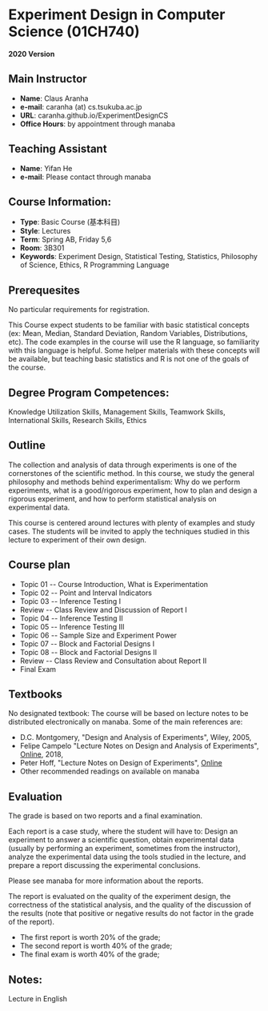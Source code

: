 # Experiment Design in Computer Science (01CH740)

**2020 Version**

## Main Instructor
- **Name**: Claus Aranha
- **e-mail**: caranha (at) cs.tsukuba.ac.jp
- **URL**: caranha.github.io/ExperimentDesignCS
- **Office Hours**: by appointment through manaba

## Teaching Assistant
- **Name**: Yifan He
- **e-mail**: Please contact through manaba

## Course Information:
- **Type**: Basic Course (基本科目)
- **Style**: Lectures
- **Term**: Spring AB, Friday 5,6
- **Room**: 3B301
- **Keywords**: Experiment Design, Statistical Testing, Statistics,
Philosophy of Science, Ethics, R Programming Language

## Prerequesites
No particular requirements for registration.

This Course expect students to be familiar with basic statistical concepts (ex: Mean, Median, Standard Deviation, Random Variables, Distributions, etc). The code examples in the course will use the R language, so familiarity with this language is helpful. Some helper materials with these concepts will be available, but teaching basic statistics and R is not one of the goals of the course.

## Degree Program Competences:
Knowledge Utilization Skills, Management Skills, Teamwork Skills, International Skills, Research Skills, Ethics

## Outline
The collection and analysis of data through experiments is one of the cornerstones of the scientific method. In this course, we study the general philosophy and methods behind experimentalism: Why do we perform experiments, what is a good/rigorous experiment, how to plan and design a rigorous experiment, and how to perform statistical analysis on experimental data.

This course is centered around lectures with plenty of examples and study cases. The students will be invited to apply the techniques studied in this lecture to experiment of their own design.

## Course plan 	

- Topic 01 -- Course Introduction, What is Experimentation
- Topic 02 -- Point and Interval Indicators
- Topic 03 -- Inference Testing I
- Review -- Class Review and Discussion of Report I
- Topic 04 -- Inference Testing II
- Topic 05 -- Inference Testing III
- Topic 06 -- Sample Size and Experiment Power
- Topic 07 -- Block and Factorial Designs I
- Topic 08 -- Block and Factorial Designs II
- Review -- Class Review and Consultation about Report II
- Final Exam

## Textbooks
No designated textbook: The course will be based on lecture notes to
be distributed electronically on manaba. Some of the main references
are:

- D.C. Montgomery, "Design and Analysis of Experiments", Wiley, 2005,
- Felipe Campelo "Lecture Notes on Design and Analysis of
  Experiments",
  [Online](https://github.com/fcampelo/Design-and-Analysis-of-Experiments),
  2018,
- Peter Hoff, "Lecture Notes on Design of Experiments",
  [Online](http://www2.stat.duke.edu/~pdh10/Teaching/421-502/LectureNotes/notes.pdf)
- Other recommended readings on available on manaba

## Evaluation 	
The grade is based on two reports and a final examination.

Each report is a case study, where the student will have to: Design an
experiment to answer a scientific question, obtain experimental data
(usually by performing an experiment, sometimes from the instructor),
analyze the experimental data using the tools studied in the lecture,
and prepare a report discussing the experimental conclusions.

Please see manaba for more information about the reports.

The report is evaluated on the quality of the experiment design, the
correctness of the statistical analysis, and the quality of the
discussion of the results (note that positive or negative results do
not factor in the grade of the report).

- The first report is worth 20% of the grade;
- The second report is worth 40% of the grade;
- The final exam is worth 40% of the grade;

## Notes:
Lecture in English

